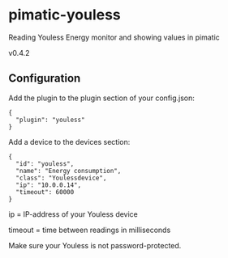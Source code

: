 pimatic-youless
===============

Reading Youless Energy monitor and showing values in pimatic

v0.4.2


Configuration
-------------
Add the plugin to the plugin section of your config.json:

    {
      "plugin": "youless"
    }

Add a device to the devices section:

    {
      "id": "youless",
      "name": "Energy consumption",
      "class": "Youlessdevice",
      "ip": "10.0.0.14",
      "timeout": 60000
    }

ip = IP-address of your Youless device

timeout = time between readings in milliseconds

Make sure your Youless is not password-protected.
